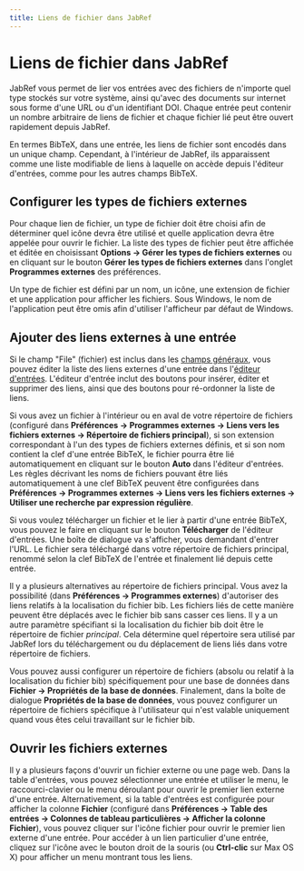 ```yaml
---
title: Liens de fichier dans JabRef
---
```


# Liens de fichier dans JabRef

JabRef vous permet de lier vos entrées avec des fichiers de n'importe quel type stockés sur votre système, ainsi qu'avec des documents sur internet sous forme d'une URL ou d'un identifiant DOI. Chaque entrée peut contenir un nombre arbitraire de liens de fichier et chaque fichier lié peut être ouvert rapidement depuis JabRef.

En termes BibTeX, dans une entrée, les liens de fichier sont encodés dans un unique champ. Cependant, à l'intérieur de JabRef, ils apparaissent comme une liste modifiable de liens à laquelle on accède depuis l'éditeur d'entrées, comme pour les autres champs BibTeX.

## Configurer les types de fichiers externes

Pour chaque lien de fichier, un type de fichier doit être choisi afin de déterminer quel icône devra être utilisé et quelle application devra être appelée pour ouvrir le fichier. La liste des types de fichier peut être affichée et éditée en choisissant **Options -&gt; Gérer les types de fichiers externes** ou en cliquant sur le bouton **Gérer les types de fichiers externes** dans l'onglet **Programmes externes** des préférences.

Un type de fichier est défini par un nom, un icône, une extension de fichier et une application pour afficher les fichiers. Sous Windows, le nom de l'application peut être omis afin d'utiliser l'afficheur par défaut de Windows.

## Ajouter des liens externes à une entrée

Si le champ "File" (fichier) est inclus dans les [champs généraux](GeneralFields.html), vous pouvez éditer la liste des liens externes d'une entrée dans l'[éditeur d'entrées](EntryEditorHelp.html). L'éditeur d'entrée inclut des boutons pour insérer, éditer et supprimer des liens, ainsi que des boutons pour ré-ordonner la liste de liens.

Si vous avez un fichier à l'intérieur ou en aval de votre répertoire de fichiers (configuré dans **Préférences -&gt; Programmes externes -&gt; Liens vers les fichiers externes -&gt; Répertoire de fichiers principal**), si son extension correspondant à l'un des types de fichiers externes définis, et si son nom contient la clef d'une entrée BibTeX, le fichier pourra être lié automatiquement en cliquant sur le bouton **Auto** dans l'éditeur d'entrées. Les règles décrivant les noms de fichiers pouvant être liés automatiquement à une clef BibTeX peuvent être configurées dans **Préférences -&gt; Programmes externes -&gt; Liens vers les fichiers externes -&gt; Utiliser une recherche par expression régulière**.

Si vous voulez télécharger un fichier et le lier à partir d'une entrée BibTeX, vous pouvez le faire en cliquant sur le bouton **Télécharger** de l'éditeur d'entrées. Une boîte de dialogue va s'afficher, vous demandant d'entrer l'URL. Le fichier sera téléchargé dans votre répertoire de fichiers principal, renommé selon la clef BibTeX de l'entrée et finalement lié depuis cette entrée.

Il y a plusieurs alternatives au répertoire de fichiers principal. Vous avez la possibilité (dans **Préférences -&gt; Programmes externes**) d'autoriser des liens relatifs à la localisation du fichier bib. Les fichiers liés de cette manière peuvent être déplacés avec le fichier bib sans casser ces liens. Il y a un autre paramètre spécifiant si la localisation du fichier bib doit être le répertoire de fichier *principal*. Cela détermine quel répertoire sera utilisé par JabRef lors du téléchargement ou du déplacement de liens liés dans votre répertoire de fichiers.

Vous pouvez aussi configurer un répertoire de fichiers (absolu ou relatif à la localisation du fichier bib) spécifiquement pour une base de données dans **Fichier -&gt; Propriétés de la base de données**. Finalement, dans la boîte de dialogue **Propriétés de la base de données**, vous pouvez configurer un répertoire de fichiers spécifique à l'utilisateur qui n'est valable uniquement quand vous êtes celui travaillant sur le fichier bib.

## Ouvrir les fichiers externes

Il y a plusieurs façons d'ouvrir un fichier externe ou une page web. Dans la table d'entrées, vous pouvez sélectionner une entrée et utiliser le menu, le raccourci-clavier ou le menu déroulant pour ouvrir le premier lien externe d'une entrée. Alternativement, si la table d'entrées est configurée pour afficher la colonne **Fichier** (configuré dans **Préférences -&gt; Table des entrées -&gt; Colonnes de tableau particulières -&gt; Afficher la colonne Fichier**), vous pouvez cliquer sur l'icône fichier pour ouvrir le premier lien externe d'une entrée. Pour accéder à un lien particulier d'une entrée, cliquez sur l'icône avec le bouton droit de la souris (ou **Ctrl-clic** sur Max OS X) pour afficher un menu montrant tous les liens.
